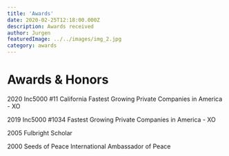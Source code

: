 ```yaml
---
title: 'Awards'
date: 2020-02-25T12:18:00.000Z
description: Awards received
author: Jurgen
featuredImage: ../../images/img_2.jpg
category: awards
---
```


# Awards & Honors

2020 Inc5000 #11 California Fastest Growing Private Companies in America - XO 

2019 Inc5000 #1034 Fastest Growing Private Companies in America - XO  

2005 Fulbright Scholar

2000 Seeds of Peace International Ambassador of Peace
